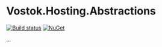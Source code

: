 # Vostok.Hosting.Abstractions

[![Build status](https://ci.appveyor.com/api/projects/status/github/vostok/hosting.abstractions?svg=true&branch=master)](https://ci.appveyor.com/project/vostok/hosting.abstractions/branch/master)
[![NuGet](https://img.shields.io/nuget/v/Vostok.Hosting.Abstractions.svg)](https://www.nuget.org/packages/Vostok.Hosting.Abstractions)

...
